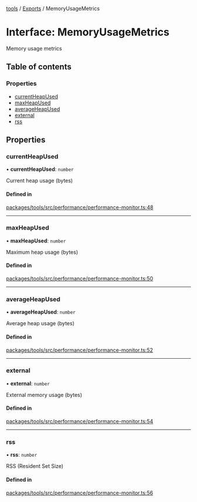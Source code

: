 <!-- 
 ⚠️  AUTO-GENERATED FILE - DO NOT EDIT MANUALLY
 This file is automatically generated by scripts/docs-generator.js
 To make changes, edit the source TypeScript files or update the generator script
-->

[tools](../../) / [Exports](../modules) / MemoryUsageMetrics

# Interface: MemoryUsageMetrics

Memory usage metrics

## Table of contents

### Properties

- [currentHeapUsed](MemoryUsageMetrics#currentheapused)
- [maxHeapUsed](MemoryUsageMetrics#maxheapused)
- [averageHeapUsed](MemoryUsageMetrics#averageheapused)
- [external](MemoryUsageMetrics#external)
- [rss](MemoryUsageMetrics#rss)

## Properties

### currentHeapUsed

• **currentHeapUsed**: `number`

Current heap usage (bytes)

#### Defined in

[packages/tools/src/performance/performance-monitor.ts:48](https://github.com/woojubb/robota/blob/71f062d020afc1eae0c94155ab9c882c78b871e7/packages/tools/src/performance/performance-monitor.ts#L48)

___

### maxHeapUsed

• **maxHeapUsed**: `number`

Maximum heap usage (bytes)

#### Defined in

[packages/tools/src/performance/performance-monitor.ts:50](https://github.com/woojubb/robota/blob/71f062d020afc1eae0c94155ab9c882c78b871e7/packages/tools/src/performance/performance-monitor.ts#L50)

___

### averageHeapUsed

• **averageHeapUsed**: `number`

Average heap usage (bytes)

#### Defined in

[packages/tools/src/performance/performance-monitor.ts:52](https://github.com/woojubb/robota/blob/71f062d020afc1eae0c94155ab9c882c78b871e7/packages/tools/src/performance/performance-monitor.ts#L52)

___

### external

• **external**: `number`

External memory usage (bytes)

#### Defined in

[packages/tools/src/performance/performance-monitor.ts:54](https://github.com/woojubb/robota/blob/71f062d020afc1eae0c94155ab9c882c78b871e7/packages/tools/src/performance/performance-monitor.ts#L54)

___

### rss

• **rss**: `number`

RSS (Resident Set Size)

#### Defined in

[packages/tools/src/performance/performance-monitor.ts:56](https://github.com/woojubb/robota/blob/71f062d020afc1eae0c94155ab9c882c78b871e7/packages/tools/src/performance/performance-monitor.ts#L56)
